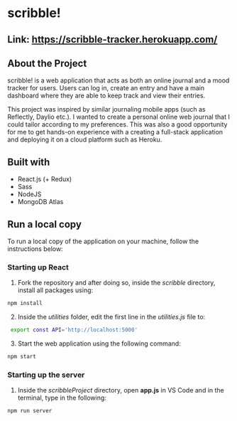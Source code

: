 # scribble!
## Link: https://scribble-tracker.herokuapp.com/

<!--ABOUT THE PROJECT-->
## About the Project 

scribble! is a web application that acts as both an online journal and a mood tracker for users. Users can log in, create an entry and have a main dashboard where they are able to keep track and view their entries.

This project was inspired by similar journaling mobile apps (such as Reflectly, Daylio etc.). I wanted to create a personal online web journal that I could tailor according to my preferences. This was also a good opportunity for me to get hands-on experience with a creating a full-stack application and deploying it on a cloud platform such as Heroku. 


<!--BUILT WITH-->
## Built with 

+ React.js (+ Redux)
+ Sass
+ NodeJS
+ MongoDB Atlas

<!--GETTING STARTED-->
## Run a local copy

To run a local copy of the application on your machine, follow the instructions below:

### Starting up React
1. Fork the repository and after doing so, inside the *scribble* directory, install all packages using:
  ```sh
  npm install
  ```
2. Inside the *utilities* folder, edit the first line in the *utilities.js* file to:
 ```sh
  export const API='http://localhost:5000'
  ```
3. Start the web application using the following command:
  ```sh
  npm start
  ```
  
### Starting up the server
1. Inside the *scribbleProject* directory, open **app.js** in VS Code and in the terminal, type in the following:
  ```sh
  npm run server
  ```

 
